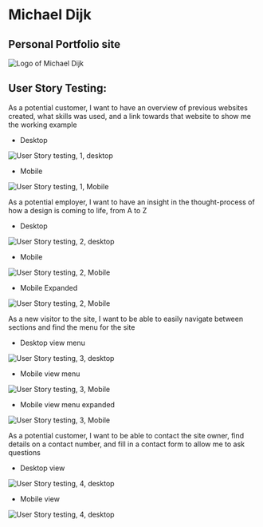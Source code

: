# Michael Dijk
## Personal Portfolio site

![Logo of Michael Dijk](https://github.com/michaeldijk/ms1/blob/master/readmefiles/logo.PNG)

## User Story Testing:

As a potential customer, I want to have an overview of previous websites created, what skills was used, and a link towards that website to show me the working example
* Desktop

![User Story testing, 1, desktop](https://github.com/michaeldijk/ms1/blob/master/readmefiles/userstories1.png)
* Mobile

![User Story testing, 1, Mobile](https://github.com/michaeldijk/ms1/blob/master/readmefiles/userstories2.png)

As a potential employer, I want to have an insight in the thought-process of how a design is coming to life, from A to Z
* Desktop

![User Story testing, 2, desktop](https://github.com/michaeldijk/ms1/blob/master/readmefiles/userstories3.png)
* Mobile

![User Story testing, 2, Mobile](https://github.com/michaeldijk/ms1/blob/master/readmefiles/userstories4.png)

* Mobile Expanded

![User Story testing, 2, Mobile](https://github.com/michaeldijk/ms1/blob/master/readmefiles/userstories5.png)

As a new visitor to the site, I want to be able to easily navigate between sections and find the menu for the site
* Desktop view menu

![User Story testing, 3, desktop](https://github.com/michaeldijk/ms1/blob/master/readmefiles/userstories6.png)
* Mobile view menu

![User Story testing, 3, Mobile](https://github.com/michaeldijk/ms1/blob/master/readmefiles/userstories7.png)
* Mobile view menu expanded

![User Story testing, 3, Mobile](https://github.com/michaeldijk/ms1/blob/master/readmefiles/userstories8.png)

As a potential customer, I want to be able to contact the site owner, find details on a contact number, and fill in a contact form to allow me to ask questions
* Desktop view

![User Story testing, 4, desktop](https://github.com/michaeldijk/ms1/blob/master/readmefiles/userstories9.png)
* Mobile view

![User Story testing, 4, desktop](https://github.com/michaeldijk/ms1/blob/master/readmefiles/userstories10.png)
